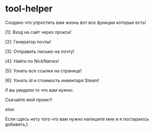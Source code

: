 # tool-helper
Создано что упростить вам жизнь вот все функции которые есть!

[1]: Вход на сайт через прокси!

[2]: Генератор почты!

[3]: Отправить письмо на почту!

[4]: Найти по NickNames!

[5]: Узнать все ссылки на странице!

[6]: Узнать id и стоимость инвентаря Steam!

[0]: Выход



if вы увидили то что вам нужно:
 
 Скачайте мой проект!

else:
 
 Если сдесь нету того что вам нужно напишите мне и я постараюсь добавить;)
